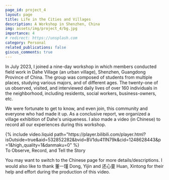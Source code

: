 ```yaml
---
page_id: project_4
layout: page
title: Life in the Cities and Villages
description: A Workshop in Shenzhen, China
img: assets/img/project_4/bg.jpg
importance: 4
# redirect: https://unsplash.com
category: Personal
related_publications: false
giscus_comments: true
---
```


In July 2023, I joined a nine-day workshop in which members conducted field work in Dahe Village (an urban village), Shenzhen, Guangdong Province of China. The group was composed of students from multiple places, studying various majors, and of different ages. The twenty-one of us observed, visited, and interviewed daily lives of over 160 individuals in the neighborhood, including residents, social workers, business-owners, etc. 

We were fortunate to get to know, and even join, this community and everyone who had made it up. As a conclusive report, we organized a village exhibition of Dahe's uniqueness. I also made a video (in Chinese) to record all our experiences during this workshop. 

<div class="container">
    {% include video.liquid path="https://player.bilibili.com/player.html?isOutside=true&aid=532852282&bvid=BV1du411N79k&cid=1248628443&p=1&high_quality=1&danmaku=0" %}
</div>
<div class="caption">
    To Observe, Record, and Tell the Story
</div>

You may want to switch to the Chinese page for more details/descriptions. I would also like to thank 董一瑾 Dong, Yijin and 还心童 Huan, Xintong for their help and effort during the production of this video. 
